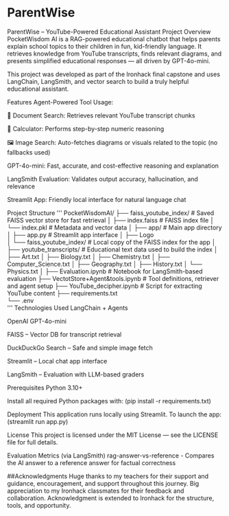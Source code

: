 # ParentWise

ParentWise – YouTube-Powered Educational Assistant
Project Overview
PocketWisdom AI is a RAG-powered educational chatbot that helps parents explain school topics to their children in fun, kid-friendly language. It retrieves knowledge from YouTube transcripts, finds relevant diagrams, and presents simplified educational responses — all driven by GPT-4o-mini.

This project was developed as part of the Ironhack final capstone and uses LangChain, LangSmith, and vector search to build a truly helpful educational assistant.

Features
Agent-Powered Tool Usage:

🧾 Document Search: Retrieves relevant YouTube transcript chunks

🔢 Calculator: Performs step-by-step numeric reasoning

🖼️ Image Search: Auto-fetches diagrams or visuals related to the topic (no fallbacks used)

GPT-4o-mini: Fast, accurate, and cost-effective reasoning and explanation

LangSmith Evaluation: Validates output accuracy, hallucination, and relevance

Streamlit App: Friendly local interface for natural language chat

Project Structure
'''
PocketWisdomAI/
├── faiss_youtube_index/             # Saved FAISS vector store for fast retrieval
│   ├── index.faiss                  # FAISS index file
│   └── index.pkl                    # Metadata and vector data
│
├── app/                             # Main app directory
│   ├── app.py                       # Streamlit app interface
│   ├── Logo                         
│   └── faiss_youtube_index/         # Local copy of the FAISS index for the app
│
├── youtube_transcripts/             # Educational text data used to build the index
│   ├── Art.txt
│   ├── Biology.txt
│   ├── Chemistry.txt
│   ├── Computer_Science.txt
│   ├── Geography.txt
│   ├── History.txt
│   └── Physics.txt
│
├── Evaluation.ipynb                # Notebook for LangSmith-based evaluation
├── VectotStore+Agent&tools.ipynb   # Tool definitions, retriever and agent setup
├── YouTube_decipher.ipynb          # Script for extracting YouTube content
├── requirements.txt                
└── .env  
'''
Technologies Used
LangChain + Agents

OpenAI GPT-4o-mini

FAISS – Vector DB for transcript retrieval

DuckDuckGo Search – Safe and simple image fetch

Streamlit – Local chat app interface

LangSmith – Evaluation with LLM-based graders

Prerequisites
Python 3.10+

Install all required Python packages with: (pip install -r requirements.txt)

Deployment
This application runs locally using Streamlit. To launch the app: (streamlit run app.py)

License
This project is licensed under the MIT License — see the LICENSE file for full details.

Evaluation Metrics (via LangSmith)
rag-answer-vs-reference - Compares the AI answer to a reference answer for factual correctness 

##Acknowledgments 
Huge thanks to my teachers for their support and guidance, encouragement, and support throughout this journey.
Big appreciation to my Ironhack classmates for their feedback and collaboration. 
Acknowledgment is extended to Ironhack for the structure, tools, and opportunity.
